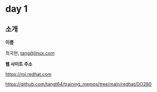 
# day 1

## 소개

__이름__

최국현, tang@linux.com

__웹 사이트 주소__

https://rol.redhat.com

https://github.com/tangt64/training_memos/tree/main/redhat/DO280

